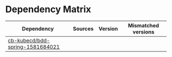 # Dependency Matrix

Dependency | Sources | Version | Mismatched versions
---------- | ------- | ------- | -------------------
[cb-kubecd/bdd-spring-1581684021](https://github.com/cb-kubecd/bdd-spring-1581684021.git) |  | []() | 
